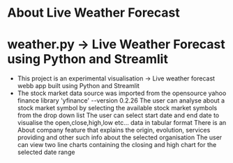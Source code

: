 # About Live Weather Forecast

# weather.py -> Live Weather Forecast using Python and Streamlit

- This project is an experimental visualisation -> Live weather forecast webb app built using Python and Streamlit
- The stock market data source was imported from the opensource yahoo finance library 'yfinance' --version 0.2.26
The user can analyse about a stock market symbol by selecting the available stock market symbols from the drop down list
The user can select start date and end date to visualise the open,close,high,low etc... data in tabular format
There is an About company feature that explains the origin, evolution, services providing and other such info about the selected
organisation
The user can view two line charts containing the closing and high chart for the selected date range
